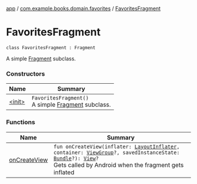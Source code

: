 [app](../../index.md) / [com.example.books.domain.favorites](../index.md) / [FavoritesFragment](./index.md)

# FavoritesFragment

`class FavoritesFragment : Fragment`

A simple [Fragment](#) subclass.

### Constructors

| Name | Summary |
|---|---|
| [&lt;init&gt;](-init-.md) | `FavoritesFragment()`<br>A simple [Fragment](#) subclass. |

### Functions

| Name | Summary |
|---|---|
| [onCreateView](on-create-view.md) | `fun onCreateView(inflater: `[`LayoutInflater`](https://developer.android.com/reference/android/view/LayoutInflater.html)`, container: `[`ViewGroup`](https://developer.android.com/reference/android/view/ViewGroup.html)`?, savedInstanceState: `[`Bundle`](https://developer.android.com/reference/android/os/Bundle.html)`?): `[`View`](https://developer.android.com/reference/android/view/View.html)`?`<br>Gets called by Android when the fragment gets inflated |
